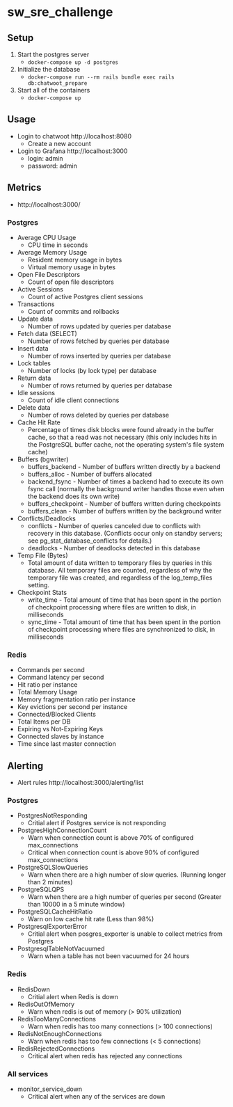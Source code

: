 # sw_sre_challenge



## Setup
1. Start the postgres server
   - ```docker-compose up -d postgres```
2. Initialize the database
   - ```docker-compose run --rm rails bundle exec rails db:chatwoot_prepare```
3. Start all of the containers
   - ```docker-compose up```

## Usage
- Login to chatwoot http://localhost:8080
  - Create a new account
- Login to Grafana http://localhost:3000
  - login: admin
  - password: admin

## Metrics
- http://localhost:3000/
### Postgres
* Average CPU Usage
  - CPU time in seconds
* Average Memory Usage
  - Resident memory usage in bytes
  - Virtual memory usage in bytes
* Open File Descriptors
  - Count of open file descriptors
* Active Sessions
  - Count of active Postgres client sessions
* Transactions
  - Count of commits and rollbacks
* Update data
  - Number of rows updated by queries per database
* Fetch data (SELECT)
  - Number of rows fetched by queries per database
* Insert data
  - Number of rows inserted by queries per database
* Lock tables
  - Number of locks (by lock type) per database
* Return data
  - Number of rows returned by queries per database
* Idle sessions
  - Count of idle client connections
* Delete data
  - Number of rows deleted by queries per database
* Cache Hit Rate
  - Percentage of times disk blocks were found already in the buffer cache, so that a read was not necessary (this only includes hits in the PostgreSQL buffer cache, not the operating system's file system cache)
* Buffers (bgwriter)
  - buffers_backend - Number of buffers written directly by a backend
  - buffers_alloc - Number of buffers allocated
  - backend_fsync - Number of times a backend had to execute its own fsync call (normally the background writer handles those even when the backend does its own write)
  - buffers_checkpoint - Number of buffers written during checkpoints
  - buffers_clean - Number of buffers written by the background writer
* Conflicts/Deadlocks
  - conflicts - Number of queries canceled due to conflicts with recovery in this database. (Conflicts occur only on standby servers; see pg_stat_database_conflicts for details.)
  - deadlocks - Number of deadlocks detected in this database
* Temp File (Bytes)
  - Total amount of data written to temporary files by queries in this database. All temporary files are counted, regardless of why the temporary file was created, and regardless of the log_temp_files setting.
* Checkpoint Stats
  - write_time - Total amount of time that has been spent in the portion of checkpoint processing where files are written to disk, in milliseconds
  - sync_time - Total amount of time that has been spent in the portion of checkpoint processing where files are synchronized to disk, in milliseconds

### Redis
* Commands per second
* Command latency per second
* Hit ratio per instance
* Total Memory Usage
* Memory fragmentation ratio per instance
* Key evictions per second per instance
* Connected/Blocked Clients
* Total Items per DB
* Expiring vs Not-Expiring Keys
* Connected slaves by instance
* Time since last master connection

## Alerting
- Alert rules http://localhost:3000/alerting/list
### Postgres
* PostgresNotResponding 
  - Critial alert if Postgres service is not responding
* PostgresHighConnectionCount
  - Warn when connection count is above 70% of configured max_connections
  - Critical when connection count is above 90% of configured max_connections
* PostgreSQLSlowQueries
  - Warn when there are a high number of slow queries. (Running longer than 2 minutes)
* PostgreSQLQPS
  - Warn when there are a high number of queries per second (Greater than 10000 in a 5 minute window)
* PostgreSQLCacheHitRatio
  - Warn on low cache hit rate (Less than 98%)
* PostgresqlExporterError
  - Critial alert when posgres_exporter is unable to collect metrics from Postgres
* PostgresqlTableNotVacuumed
  - Warn when a table has not been vacuumed for 24 hours
### Redis
* RedisDown
  - Critial alert when Redis is down
* RedisOutOfMemory
  - Warn when redis is out of memory (> 90% utilization)
* RedisTooManyConnections
  - Warn when redis has too many connections (> 100 connections)
* RedisNotEnoughConnections
  - Warn when redis has too few connections (< 5 connections)
* RedisRejectedConnections
  - Critical alert when redis has rejected any connections
### All services
* monitor_service_down
  - Critical alert when any of the services are down
